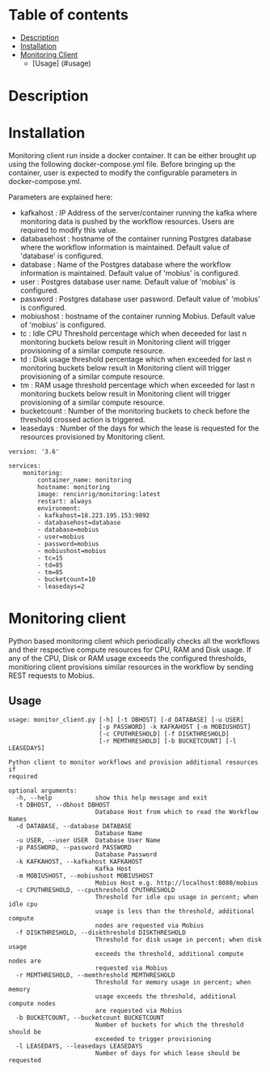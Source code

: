 # Table of contents

 - [Description](#descr)
 - [Installation](#install)
 - [Monitoring Client](#mclient)
   - [Usage] (#usage)
# <a name="descr"></a>Description

# <a name="install"></a>Installation
Monitoring client run inside a docker container. It can be either brought up using the following docker-compose.yml file.
Before bringing up the container, user is expected to modify the configurable parameters in docker-compose.yml.

Parameters are explained here:
- kafkahost : IP Address of the server/container running the kafka where monitoring data is pushed by the workflow resources. Users are required to modify this value.
- databasehost : hostname of the container running Postgres database where the workflow information is maintained. Default value of 'database' is configured.
- database : Name of the Postgres database where the workflow information is maintained. Default value of 'mobius' is configured.
- user : Postgres database user name. Default value of 'mobius' is configured.
- password : Postgres database user password. Default value of 'mobius' is configured.
- mobiushost : hostname of the container running Mobius. Default value of 'mobius' is configured.
- tc : Idle CPU Threshold percentage which when deceeded for last n monitoring buckets below result in Monitoring client will trigger provisioning of a similar compute resource.
- td : Disk usage threshold percentage which when exceeded for last n monitoring buckets below result in Monitoring client will trigger provisioning of a similar compute resource.
- tm : RAM usage threshold percentage which when exceeded for last n monitoring buckets below result in Monitoring client will trigger provisioning of a similar compute resource.
- bucketcount : Number of the monitoring buckets to check before the threshold crossed action is triggered.
- leasedays : Number of the days for which the lease is requested for the resources provisioned by Monitoring client.
```
version: '3.6'

services:
    monitoring:
        container_name: monitoring
        hostname: monitoring
        image: rencinrig/monitoring:latest
        restart: always
        environment:
        - kafkahost=18.223.195.153:9092
        - databasehost=database
        - database=mobius
        - user=mobius
        - password=mobius
        - mobiushost=mobius
        - tc=15
        - td=85
        - tm=85
        - bucketcount=10
        - leasedays=2
```
# <a name="mclient"></a>Monitoring client
Python based monitoring client which periodically checks all the workflows and their respective compute resources for CPU, RAM and Disk usage. If any of the CPU, Disk or RAM usage exceeds the configured thresholds, monitioring client provisions similar resources in the workflow by sending REST requests to Mobius.

## <a name="usage"></a>Usage
```
usage: monitor_client.py [-h] [-t DBHOST] [-d DATABASE] [-u USER]
                         [-p PASSWORD] -k KAFKAHOST [-m MOBIUSHOST]
                         [-c CPUTHRESHOLD] [-f DISKTHRESHOLD]
                         [-r MEMTHRESHOLD] [-b BUCKETCOUNT] [-l LEASEDAYS]

Python client to monitor workflows and provision additional resources if
required

optional arguments:
  -h, --help            show this help message and exit
  -t DBHOST, --dbhost DBHOST
                        Database Host from which to read the Workflow Names
  -d DATABASE, --database DATABASE
                        Database Name
  -u USER, --user USER  Database User Name
  -p PASSWORD, --password PASSWORD
                        Database Password
  -k KAFKAHOST, --kafkahost KAFKAHOST
                        Kafka Host
  -m MOBIUSHOST, --mobiushost MOBIUSHOST
                        Mobius Host e.g. http://localhost:8080/mobius
  -c CPUTHRESHOLD, --cputhreshold CPUTHRESHOLD
                        Threshold for idle cpu usage in percent; when idle cpu
                        usage is less than the threshold, additional compute
                        nodes are requested via Mobius
  -f DISKTHRESHOLD, --diskthreshold DISKTHRESHOLD
                        Threshold for disk usage in percent; when disk usage
                        exceeds the threshold, additional compute nodes are
                        requested via Mobius
  -r MEMTHRESHOLD, --memthreshold MEMTHRESHOLD
                        Threshold for memory usage in percent; when memory
                        usage exceeds the threshold, additional compute nodes
                        are requested via Mobius
  -b BUCKETCOUNT, --bucketcount BUCKETCOUNT
                        Number of buckets for which the threshold should be
                        exceeded to trigger provisioning
  -l LEASEDAYS, --leasedays LEASEDAYS
                        Number of days for which lease should be requested
```
